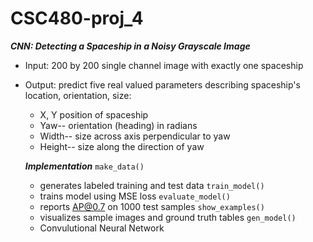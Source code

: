 # CSC480-proj_4


***CNN: Detecting a Spaceship in a Noisy Grayscale Image***
- Input: 200 by 200 single channel image with exactly one spaceship
- Output: predict five real valued parameters describing spaceship's location, orientation, size:
  - X, Y position of spaceship
  - Yaw-- orientation (heading) in radians
  - Width-- size across axis perpendicular to yaw
  - Height-- size along the direction of yaw


  ***Implementation***
  ```make_data()```
   - generates labeled training and test data
  ```train_model()```
   - trains model using MSE loss
  ```evaluate_model()```
   - reports AP@0.7 on 1000 test samples
  ```show_examples()```
   - visualizes sample images and ground truth tables
  ```gen_model()```
   - Convulutional Neural Network
